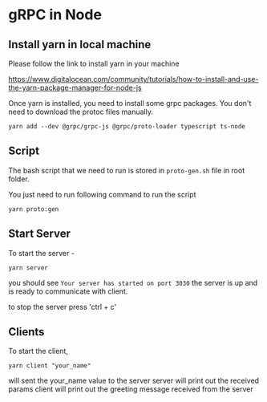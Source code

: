 # gRPC in Node

## Install yarn in local machine

Please follow the link to install yarn in your machine

https://www.digitalocean.com/community/tutorials/how-to-install-and-use-the-yarn-package-manager-for-node-js

Once yarn is installed, you need to install some grpc packages. You don't need to download the protoc files manually.

```
yarn add --dev @grpc/grpc-js @grpc/proto-loader typescript ts-node
```

## Script
The bash script that we need to run is stored in `proto-gen.sh` file in root folder.

You just need to run following command to run the script

```
yarn proto:gen
```

## Start Server
To start the server -
```
yarn server
```
you should see `Your server has started on port 3030`
the server is up and is ready to communicate with client.

to stop the server press 'ctrl + c'

## Clients
To start the client,

```
yarn client "your_name"
```
will sent the your_name value to the server
server will print out the received params
client will print out the greeting message received from the server
